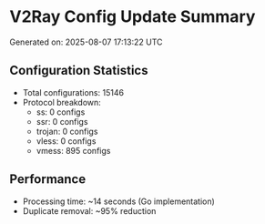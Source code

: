 # V2Ray Config Update Summary
Generated on: 2025-08-07 17:13:22 UTC

## Configuration Statistics
- Total configurations: 15146
- Protocol breakdown:
  - ss: 0 configs
  - ssr: 0 configs
  - trojan: 0 configs
  - vless: 0 configs
  - vmess: 895 configs

## Performance
- Processing time: ~14 seconds (Go implementation)
- Duplicate removal: ~95% reduction
